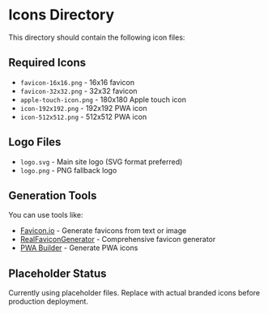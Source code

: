 # Icons Directory

This directory should contain the following icon files:

## Required Icons
- `favicon-16x16.png` - 16x16 favicon
- `favicon-32x32.png` - 32x32 favicon  
- `apple-touch-icon.png` - 180x180 Apple touch icon
- `icon-192x192.png` - 192x192 PWA icon
- `icon-512x512.png` - 512x512 PWA icon

## Logo Files
- `logo.svg` - Main site logo (SVG format preferred)
- `logo.png` - PNG fallback logo

## Generation Tools
You can use tools like:
- [Favicon.io](https://favicon.io/) - Generate favicons from text or image
- [RealFaviconGenerator](https://realfavicongenerator.net/) - Comprehensive favicon generator
- [PWA Builder](https://www.pwabuilder.com/) - Generate PWA icons

## Placeholder Status
Currently using placeholder files. Replace with actual branded icons before production deployment.

